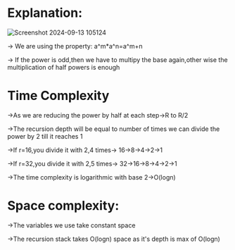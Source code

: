# Explanation:
![Screenshot 2024-09-13 105124](https://github.com/user-attachments/assets/e7b3e260-22f6-48b0-bdf1-f3bb57a4832a)

-> We are using the property: a^m*a^n=a^m+n

-> If the power is odd,then we have to multipy the base again,other wise the multiplication of half powers is enough

# Time Complexity
 ->As we are reducing the power by half at each step->R to R/2
 
 ->The recursion depth will be equal to number of times we can divide the power by 2 till it reaches 1

 ->If r=16,you divide it with 2,4 times-> 16->8->4->2->1

 ->If r=32,you divide it with 2,5 times-> 32->16->8->4->2->1

 ->The time complexity is logarithmic with base 2->O(logn)

 # Space complexity:

 ->The variables we use take constant space
 
 ->The recursion stack takes O(logn) space as it's depth is max of O(logn)

